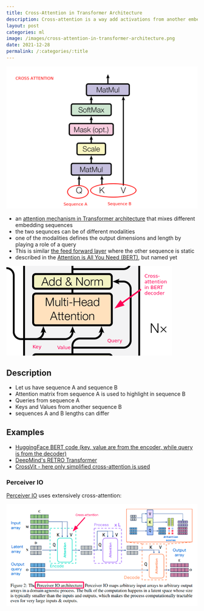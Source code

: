 ```yaml
---
title: Cross-Attention in Transformer Architecture
description: Cross-attention is a way add activations from another embedding sequence into transformer layers.
layout: post
categories: ml
image: /images/cross-attention-in-transformer-architecture.png
date: 2021-12-28
permalink: /:categories/:title
---
```


![Cross-Attention in Transformer Architecture](/images/cross-attention-in-transformer-architecture.png)



- an [attention mechanism in Transformer architecture](/ml/transformers-self-attention-mechanism-simplified) that mixes different embedding sequences
- the two sequnces can be of different modalities
- one of the modalities defines the output dimensions and length by playing a role of a query
- This is similar [the feed forward layer](/ml/Feed-Forward-Self-Attendion-Key-Value-Memory) where the other sequence is static
- described in the [Attention is All You Need (BERT)](https://arxiv.org/pdf/1706.03762.pdf), but named yet
 
![Cross-Attention in the decoder of Attention is All You Need (BERT) paper](/images/cross-attention-in-bert-decoder.png)


## Description
- Let us have sequence A and sequence B
- Attention matrix from sequence A is used to highlight in sequence B
- Queries from sequence A
- Keys and Values from another sequence B
- sequences A and B lengths can differ


## Examples
- [HuggingFace BERT code (key, value are from the encoder, while query is from the decoder)](https://github.com/huggingface/transformers/blob/198c335d219a5eb4d3f124fdd1ce1a9cd9f78a9b/src/transformers/models/bert/modeling_bert.py#L268)
- [DeepMind's RETRO Transformer](/ml/DeepMinds-RETRO-Transformer-Model)
- [CrossVit - here only simplified cross-attention is used](https://arxiv.org/pdf/2103.14899.pdf)


### Perceiver IO
[Perceiver IO](https://arxiv.org/pdf/2107.14795.pdf) uses extensively cross-attention:

![Perceiver IO architecture](/images/cross-attention-perceiver-io.png)
